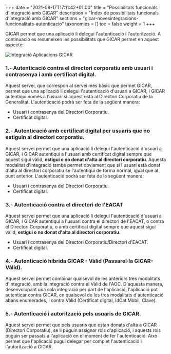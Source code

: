 +++
date        = "2021-08-17T17:11:42+01:00"
title       = "Possibilitats funcionals d'integració amb GICAR"
description = "Índex de possibilitats funcionals d'integració amb GICAR"
sections    = "gicar-novesintegracions-funcionalitats-autenticacio"
taxonomies  = []
toc			= false
weight 		= 1
+++

GICAR permet que una aplicació li delegui l'autenticació i l'autorització. A continuació es resumeixen les possibilitats que GICAR permet en aquest aspecte:

![Integració Aplicacions GICAR](/related/gicar/panoramica-autenticacio.png)

### 1.- Autenticació contra el directori corporatiu amb usuari i contrasenya i amb certificat digital.
Aquest servei, que correspon al servei més bàsic que permet GICAR, permet que una aplicació li delegui l'autenticació d'usuari a GICAR, i GICAR autentiqui només a l'usuari si aquest està al Directori Corporatiu de la Generalitat. L'autenticació podrà ser feta de la següent manera:

- Usuari i contrasenya  del Directori Corporatiu.
- Certificat digital.

### 2.- Autenticació amb certificat digital per usuaris que no estiguin al directori corporatiu.
Aquest servei permet que una aplicació li delegui l'autenticació d'usuari a GICAR, i GICAR autentiqui a l'usuari amb certificat digital sempre que aquest sigui vàlid, **estigui o no donat d'alta al directori corporatiu**. Aquesta modalitat d'integració també permet obviament que si l'usuari està donat d'alta al directori corporatiu se l'autentiqui de forma normal, igual que al punt anterior. L'autenticació podrà ser feta de la següent manera:

- Usuari i contrasenya del Directori Corporatiu.
- Certificat digital.

### 3.- Autenticació contra el directori de l'EACAT
Aquest servei permet que una aplicació li delegui l'autenticació d'usuari a GICAR, i GICAR autentiqui a l'usuari contra el directori de l'EACAT, o contra el Directori Corporatiu, o amb certificat digital sempre que aquest sigui vàlid, **estigui o no donat d'alta al directori corporatiu**.

- Usuari i contrasenya del Directori Corporatiu/Directori d'EACAT.
- Certificat digital.

### 4.- Autenticació hibrida GICAR - Vàlid (Passarel·la GICAR-Vàlid).
Aquest servei permet combinar qualsevol de les anteriors tres modalitats d'integració, amb la integració contra el Vàlid de l'AOC. D'aquesta manera, desenvolupant una sola integració per part de l'aplicació, l'aplicació pot autenticar contra GICAR, en qualsevol de les tres modalitats d'autenticació abans enumerades, i contra Vàlid (Certificat digital, IdCat Mòbil, Clave).

### 5.- Autenticació i autorització pels usuaris de GICAR.
Aquest servei permet que pels usuaris que estan donats d'alta a GICAR (Directori Corporatiu), se li puguin assignar rols d'aplicació, i aquests rols puguin ser passats a l'aplicació en el moment de fer l'autenticació. Això permet que l'aplicació pugui delegar per complet l'autenticació i l'autorització a GICAR.
